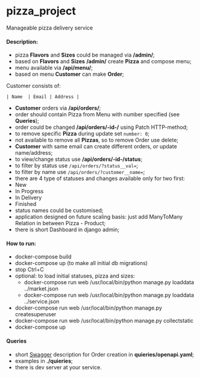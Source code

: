 # pizza_project
Manageable pizza delivery service

#### Description:
- pizza **Flavors** and **Sizes** could be managed via **/admin/**;
- based on **Flavors** and **Sizes** **/admin/** create **Pizza** and compose menu;
- menu available via **/api/menu/**;
- based on menu **Customer** can make **Order**;

Customer consists of:

    | Name  | Email | Address |

- **Customer** orders via **/api/orders/**;
- order should contain Pizza from Menu with number specified (see **Queries**);
- order could be changed **/api/orders/-id-/** using Patch HTTP-method;
- to remove specific **Pizza** during update set `number: 0`;
- not available to remove  all **Pizzas**, so to remove Order use delete;
- **Customer** with same email can create different orders, or update name/address;
- to view/change status use **/api/orders/-id-/status**;
- to filter by status use `/api/orders/?status__val=`;
- to filter by name use `/api/orders/?customer__name=`;
- there are 4 type of statuses and changes available only for two first:
 - New
 - In Progress
 - In Delivery
 - Finished
- status names could be customised;
- application designed on future scaling basis: just add ManyToMany Relation in between Pizza - Product;
- there is short Dashboard in django admin;

#### How to run:
- docker-compose build
- docker-compose up (to make all initial db migrations)
- stop Ctrl+C
- optional: to load initial statuses, pizza and sizes:
  - docker-compose run web /usr/local/bin/python manage.py loaddata ../market.json
  - docker-compose run web /usr/local/bin/python manage.py loaddata ../service.json
- docker-compose run web /usr/local/bin/python manage.py createsuperuser
- docker-compose run web /usr/local/bin/python manage.py collectstatic
- docker-compose up

#### Queries
- short [Swagger](https://editor.swagger.io/) description for Order creation in **quieries/openapi.yaml**;
- examples in **./quieries**;
- there is dev server at your service.
